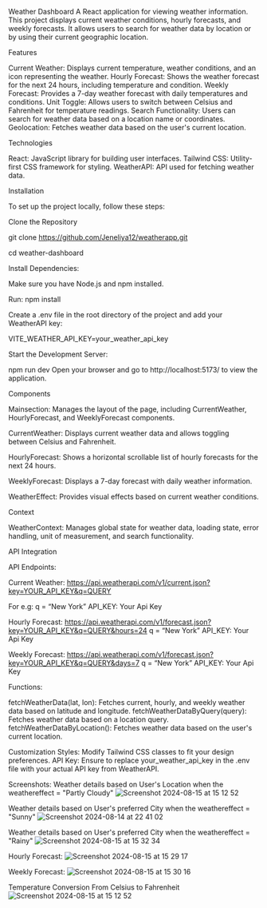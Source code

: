 Weather Dashboard
A React application for viewing weather information. This project displays current weather conditions, hourly forecasts, and weekly forecasts. It allows users to search for weather data by location or by using their current geographic location.

Features

Current Weather: Displays current temperature, weather conditions, and an icon representing the weather.
Hourly Forecast: Shows the weather forecast for the next 24 hours, including temperature and condition.
Weekly Forecast: Provides a 7-day weather forecast with daily temperatures and conditions.
Unit Toggle: Allows users to switch between Celsius and Fahrenheit for temperature readings.
Search Functionality: Users can search for weather data based on a location name or coordinates.
Geolocation: Fetches weather data based on the user's current location.

Technologies

React: JavaScript library for building user interfaces.
Tailwind CSS: Utility-first CSS framework for styling.
WeatherAPI: API used for fetching weather data.

Installation

To set up the project locally, follow these steps:

Clone the Repository

git clone https://github.com/Jeneliya12/weatherapp.git

cd weather-dashboard

Install Dependencies:

Make sure you have Node.js and npm installed.

Run:
npm install

Create a .env file in the root directory of the project and add your WeatherAPI key:

VITE_WEATHER_API_KEY=your_weather_api_key

Start the Development Server:

npm run dev
Open your browser and go to http://localhost:5173/ to view the application.

Components

Mainsection: Manages the layout of the page, including CurrentWeather, HourlyForecast, and WeeklyForecast components.

CurrentWeather: Displays current weather data and allows toggling between Celsius and Fahrenheit.

HourlyForecast: Shows a horizontal scrollable list of hourly forecasts for the next 24 hours.

WeeklyForecast: Displays a 7-day forecast with daily weather information.

WeatherEffect: Provides visual effects based on current weather conditions.

Context

WeatherContext: Manages global state for weather data, loading state, error handling, unit of measurement, and search functionality.

API Integration

API Endpoints:

Current Weather: https://api.weatherapi.com/v1/current.json?key=YOUR_API_KEY&q=QUERY

For e.g:
q = “New York”
API_KEY: Your Api Key

Hourly Forecast: https://api.weatherapi.com/v1/forecast.json?key=YOUR_API_KEY&q=QUERY&hours=24
q = “New York”
API_KEY: Your Api Key

Weekly Forecast: https://api.weatherapi.com/v1/forecast.json?key=YOUR_API_KEY&q=QUERY&days=7
q = “New York”
API_KEY: Your Api Key

Functions:

fetchWeatherData(lat, lon): Fetches current, hourly, and weekly weather data based on latitude and longitude.
fetchWeatherDataByQuery(query): Fetches weather data based on a location query.
fetchWeatherDataByLocation(): Fetches weather data based on the user's current location.

Customization
Styles: Modify Tailwind CSS classes to fit your design preferences.
API Key: Ensure to replace your_weather_api_key in the .env file with your actual API key from WeatherAPI.

Screenshots:
Weather details based on User's Location when the weathereffect = "Partly Cloudy"
![Screenshot 2024-08-15 at 15 12 52](https://github.com/user-attachments/assets/9cf50906-f9b8-46e5-b8e2-65e036511e7c)

Weather details based on User's preferred City when the weathereffect = "Sunny"
![Screenshot 2024-08-14 at 22 41 02](https://github.com/user-attachments/assets/79e9de81-1b06-45ca-b66e-77dd3ebf5e74)

Weather details based on User's preferred City when the weathereffect = "Rainy"
![Screenshot 2024-08-15 at 15 32 34](https://github.com/user-attachments/assets/7f28476f-43eb-4093-9d6d-76d805750a67)

Hourly Forecast:
![Screenshot 2024-08-15 at 15 29 17](https://github.com/user-attachments/assets/6d4f4e4c-85eb-416c-af2f-03a89ca03b00)

Weekly Forecast:
![Screenshot 2024-08-15 at 15 30 16](https://github.com/user-attachments/assets/666c3529-42ef-4a57-ac31-35b394bc87b4)

Temperature Conversion From Celsius to Fahrenheit
![Screenshot 2024-08-15 at 15 12 52](https://github.com/user-attachments/assets/a60c62fc-3428-43d0-bb3e-2dc2c3a54a54)








